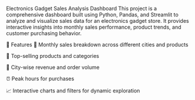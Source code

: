 Electronics Gadget Sales Analysis Dashboard
This project is a comprehensive dashboard built using Python, Pandas, and Streamlit to analyze and visualize sales data for an electronics gadget store. It provides interactive insights into monthly sales performance, product trends, and customer purchasing behavior.

🚀 Features
📅 Monthly sales breakdown across different cities and products

🛒 Top-selling products and categories

📍 City-wise revenue and order volume

⏰ Peak hours for purchases

📈 Interactive charts and filters for dynamic exploration
